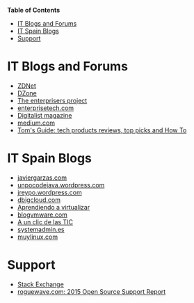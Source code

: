 **Table of Contents**
<!-- MarkdownTOC -->

- [IT Blogs and Forums](#it-blogs-and-forums)
- [IT Spain Blogs](#it-spain-blogs)
- [Support](#support)

<!-- /MarkdownTOC -->

# IT Blogs and Forums
- [ZDNet](http://www.zdnet.com/)
- [DZone](https://dzone.com)
- [The enterprisers project](https://enterprisersproject.com/)
- [enterprisetech.com](http://www.enterprisetech.com/)
- [Digitalist magazine](http://www.digitalistmag.com/)
- [medium.com](https://medium.com)
- [Tom's Guide: tech products reviews, top picks and How To](http://www.tomsguide.com/)

# IT Spain Blogs
- [javiergarzas.com](http://www.javiergarzas.com/)
- [unpocodejava.wordpress.com](https://unpocodejava.wordpress.com/)
- [jreypo.wordpress.com](https://jreypo.wordpress.com/)
- [dbigcloud.com](http://www.dbigcloud.com/)
- [Aprendiendo a virtualizar](http://aprendiendoavirtualizar.com/)
- [blogvmware.com](http://www.blogvmware.com/)
- [A un clic de las TIC](http://www.aunclicdelastic.com/)
- [systemadmin.es](http://systemadmin.es/)
- [muylinux.com](http://www.muylinux.com/)

# Support
- [Stack Exchange](high-quality-tech-resources.md#stack-exchange-family-of-qa-websites)
- [roguewave.com: 2015 Open Source Support Report](http://www.roguewave.com/programs/open-source-support-report)
